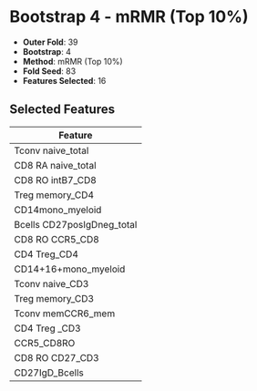 # Bootstrap 4 - mRMR (Top 10%)

- **Outer Fold**: 39
- **Bootstrap**: 4
- **Method**: mRMR (Top 10%)
- **Fold Seed**: 83
- **Features Selected**: 16

## Selected Features

| Feature |
|---------|
| Tconv naive_total |
| CD8 RA naive_total |
| CD8 RO intB7_CD8 |
| Treg memory_CD4 |
| CD14mono_myeloid |
| Bcells CD27posIgDneg_total |
| CD8 RO CCR5_CD8 |
| CD4 Treg_CD4 |
| CD14+16+mono_myeloid |
| Tconv naive_CD3 |
| Treg memory_CD3 |
| Tconv memCCR6_mem |
| CD4 Treg _CD3 |
| CCR5_CD8RO |
| CD8 RO CD27_CD3 |
| CD27IgD_Bcells |
